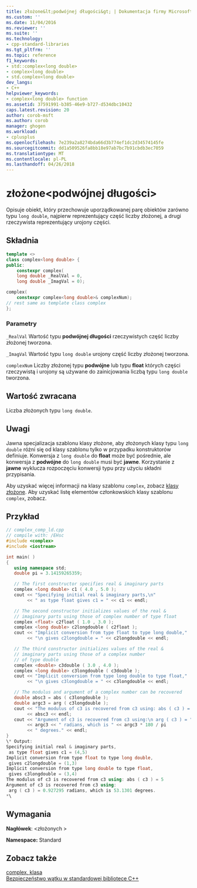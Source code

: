 ```yaml
---
title: złożone&lt;podwójnej długości&gt; | Dokumentacja firmy Microsoft
ms.custom: ''
ms.date: 11/04/2016
ms.reviewer: ''
ms.suite: ''
ms.technology:
- cpp-standard-libraries
ms.tgt_pltfrm: ''
ms.topic: reference
f1_keywords:
- std::complex<long double>
- complex<long double>
- std.complex<long double>
dev_langs:
- C++
helpviewer_keywords:
- complex<long double> function
ms.assetid: 37591991-b385-46e9-b727-d534dbc10432
caps.latest.revision: 20
author: corob-msft
ms.author: corob
manager: ghogen
ms.workload:
- cplusplus
ms.openlocfilehash: 7e239a2a8274bda66d3b774ef1dc2d34574145fe
ms.sourcegitcommit: dd1a509526fa8bb18e97ab7bc7b91cbdb3ec7059
ms.translationtype: MT
ms.contentlocale: pl-PL
ms.lasthandoff: 04/26/2018
---
```

# <a name="complexltlong-doublegt"></a>złożone&lt;podwójnej długości&gt;

Opisuje obiekt, który przechowuje uporządkowanej parę obiektów zarówno typu `long double`, najpierw reprezentujący część liczby złożonej, a drugi rzeczywista reprezentujący urojony części.

## <a name="syntax"></a>Składnia

```cpp
template <>
class complex<long double> {
public:
    constexpr complex(
    long double _RealVal = 0,
    long double _ImagVal = 0);

complex(
    constexpr complex<long double>& complexNum);
// rest same as template class complex
};
```

### <a name="parameters"></a>Parametry

`_RealVal` Wartość typu **podwójnej długości** rzeczywistych część liczby złożonej tworzona.

`_ImagVal` Wartość typu `long double` urojony część liczby złożonej tworzona.

`complexNum` Liczby złożonej typu **podwójne** lub typu **float** których części rzeczywistą i urojony są używane do zainicjowania liczbą typu `long double` tworzona.

## <a name="return-value"></a>Wartość zwracana

Liczba złożonych typu `long double`.

## <a name="remarks"></a>Uwagi

Jawna specjalizacja szablonu klasy złożone, aby złożonych klasy typu `long double` różni się od klasy szablonu tylko w przypadku konstruktorów definiuje. Konwersja z `long double` do **float** może być pośrednie, ale konwersja z **podwójne** do `long double` musi być **jawne**. Korzystanie z **jawne** wyklucza rozpoczęciu konwersji typu przy użyciu składni przypisania.

Aby uzyskać więcej informacji na klasy szablonu `complex`, zobacz [klasy złożone](../standard-library/complex-class.md). Aby uzyskać listę elementów członkowskich klasy szablonu `complex`, zobacz.

## <a name="example"></a>Przykład

```cpp
// complex_comp_ld.cpp
// compile with: /EHsc
#include <complex>
#include <iostream>

int main( )
{
   using namespace std;
   double pi = 3.14159265359;

   // The first constructor specifies real & imaginary parts
   complex <long double> c1 ( 4.0 , 5.0 );
   cout << "Specifying initial real & imaginary parts,\n"
        << " as type float gives c1 = " << c1 << endl;

   // The second constructor initializes values of the real &
   // imaginary parts using those of complex number of type float
   complex <float> c2float ( 1.0 , 3.0 );
   complex <long double> c2longdouble ( c2float );
   cout << "Implicit conversion from type float to type long double,"
        << "\n gives c2longdouble = " << c2longdouble << endl;

   // The third constructor initializes values of the real &
   // imaginary parts using those of a complex number
   // of type double
   complex <double> c3double ( 3.0 , 4.0 );
   complex <long double> c3longdouble ( c3double );
   cout << "Implicit conversion from type long double to type float,"
        << "\n gives c3longdouble = " << c3longdouble << endl;

   // The modulus and argument of a complex number can be recovered
   double absc3 = abs ( c3longdouble );
   double argc3 = arg ( c3longdouble );
   cout << "The modulus of c3 is recovered from c3 using: abs ( c3 ) = "
        << absc3 << endl;
   cout << "Argument of c3 is recovered from c3 using:\n arg ( c3 ) = "
        << argc3 << " radians, which is " << argc3 * 180 / pi
        << " degrees." << endl;
}
\* Output:
Specifying initial real & imaginary parts,
 as type float gives c1 = (4,5)
Implicit conversion from type float to type long double,
 gives c2longdouble = (1,3)
Implicit conversion from type long double to type float,
 gives c3longdouble = (3,4)
The modulus of c3 is recovered from c3 using: abs ( c3 ) = 5
Argument of c3 is recovered from c3 using:
 arg ( c3 ) = 0.927295 radians, which is 53.1301 degrees.
*\
```

## <a name="requirements"></a>Wymagania

**Nagłówek**: \<złożonych >

**Namespace:** Standard

## <a name="see-also"></a>Zobacz także

[complex, klasa](../standard-library/complex-class.md)<br/>
[Bezpieczeństwo wątku w standardowej bibliotece C++](../standard-library/thread-safety-in-the-cpp-standard-library.md)<br/>
